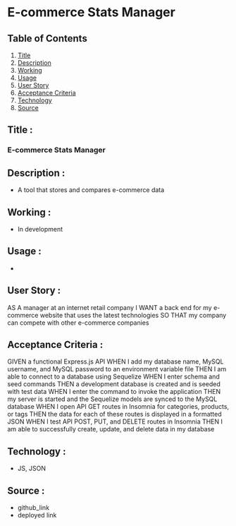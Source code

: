 # E-commerce Stats Manager

## Table of Contents
1. [Title](#title)
2. [Description](#description)
3. [Working](#working)
4. [Usage](#usage)
5. [User Story](#user-story)
6. [Acceptance Criteria](#acceptance-criteria)
7. [Technology](#technology)
8. [Source](#source)

## Title :
### E-commerce Stats Manager


## Description :
* A tool that stores and compares e-commerce data

## Working :
- In development

## Usage :
- 

## User Story :
AS A manager at an internet retail company
I WANT a back end for my e-commerce website that uses the latest technologies
SO THAT my company can compete with other e-commerce companies

## Acceptance Criteria :
GIVEN a functional Express.js API
WHEN I add my database name, MySQL username, and MySQL password to an environment variable file
THEN I am able to connect to a database using Sequelize
WHEN I enter schema and seed commands
THEN a development database is created and is seeded with test data
WHEN I enter the command to invoke the application
THEN my server is started and the Sequelize models are synced to the MySQL database
WHEN I open API GET routes in Insomnia for categories, products, or tags
THEN the data for each of these routes is displayed in a formatted JSON
WHEN I test API POST, PUT, and DELETE routes in Insomnia
THEN I am able to successfully create, update, and delete data in my database

## Technology :
- JS, JSON

## Source :
- github_link
- deployed link